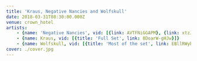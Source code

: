 ```yaml
---
title: 'Kraus, Negative Nancies and Wolfskull'
date: 2018-03-31T08:30:00.000Z
venue: crown_hotel
artists:
    - {name: 'Negative Nancies', vid: [{link: AVTFNiGGAPM}, {link: xtzJjSRAQVI}, {link: SFRbSUt3s84}]}
    - {name: Kraus, vid: [{title: 'Full Set', link: 8DoarW-gHJw}]}
    - {name: Wolfskull, vid: [{title: 'Most of the set', link: EBllRWybaR4}]}
cover: ./cover.jpg
---
```

